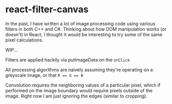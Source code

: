 # react-filter-canvas
In the past, I have written a lot of image processing code using various filters in both C++ and C#. Thinking about how DOM manipulation works (or doesn't) in React, I thought it would be interesting to try some of the same pixel calculations.

WIP...

Filters are applied hackily via putImageData on the `onClick`

All processing algorithms are naively assuming they're operating on a greyscale image, or that `R == G == B`

Convolution requires the neighboring values of a particular pixel, which if performed on the image boundary would require pixels outside of the image. Right now I am just ignoring the edges (similar to cropping).
